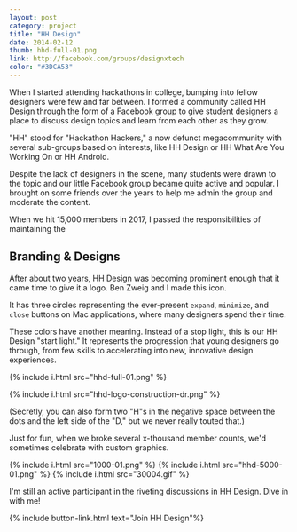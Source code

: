 ```yaml
---
layout: post
category: project
title: "HH Design"
date: 2014-02-12
thumb: hhd-full-01.png
link: http://facebook.com/groups/designxtech
color: "#3DCA53"
---
```


When I started attending hackathons in college, bumping into fellow designers were few and far between. I formed a community called HH Design through the form of a Facebook group to give student designers a place to discuss design topics and learn from each other as they grow.

"HH" stood for "Hackathon Hackers," a now defunct megacommunity with several sub-groups based on interests, like HH Design or HH What Are You Working On or HH Android.

Despite the lack of designers in the scene, many students were drawn to the topic and our little Facebook group became quite active and popular. I brought on some friends over the years to help me admin the group and moderate the content.

When we hit 15,000 members in 2017, I passed the responsibilities of maintaining the 

## Branding & Designs

After about two years, HH Design was becoming prominent enough that it came time to give it a logo. Ben Zweig and I made this icon.

It has three circles representing the ever-present `expand`, `minimize`, and `close` buttons on Mac applications, where many designers spend their time.

These colors have another meaning. Instead of a stop light, this is our HH Design "start light." It represents the progression that young designers go through, from few skills to accelerating into new, innovative design experiences.

{% include i.html src="hhd-full-01.png" %}

{% include i.html src="hhd-logo-construction-dr.png" %}

(Secretly, you can also form two "H"s in the negative space between the dots and the left side of the "D," but we never really touted that.)

Just for fun, when we broke several x-thousand member counts, we'd sometimes celebrate with custom graphics.

{% include i.html src="1000-01.png" %}
{% include i.html src="hhd-5000-01.png" %}
{% include i.html src="30004.gif" %}

I'm still an active participant in the riveting discussions in HH Design. Dive in with me!

{% include button-link.html text="Join HH Design"%}
